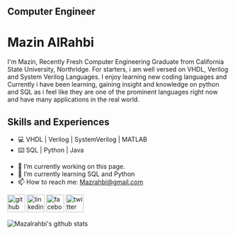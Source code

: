 ## Computer Engineer 

# Mazin AlRahbi
I'm Mazin, Recently Fresh Computer Engineering Graduate from California State University, Northridge. For starters, i am well versed on VHDL, Verilog and System Verilog Languages. I enjoy learning new coding languages and Currently i have been learning, gaining insight and knowledge on python and SQL as i feel like they are one of the prominent languages right now and have many applications in the real world.  



## Skills and Experiences
* 💻 VHDL | Verilog | SystemVerilog | MATLAB 
* ⌨️ SQL | Python | Java

- 🔭 I’m currently working on this page. 
- 🌱 I’m currently learning SQL and Python 
- 📫 How to reach me: Mazrahbi@gmail.com 


[<img src='https://cdn.jsdelivr.net/npm/simple-icons@3.0.1/icons/github.svg' alt='github' height='40'>](https://github.com/Mazalrahbi)  [<img src='https://cdn.jsdelivr.net/npm/simple-icons@3.0.1/icons/linkedin.svg' alt='linkedin' height='40'>](https://www.linkedin.com/in/mazin-alrahbi-5b03a7157/)  [<img src='https://cdn.jsdelivr.net/npm/simple-icons@3.0.1/icons/facebook.svg' alt='facebook' height='40'>](https://www.facebook.com/Mazint0o0)  [<img src='https://cdn.jsdelivr.net/npm/simple-icons@3.0.1/icons/twitter.svg' alt='twitter' height='40'>](https://twitter.com/mazalrahbi)  

![Mazalrahbi's github stats](https://github-readme-stats.vercel.app/api?username=mazalrahbi)
<!--
**Mazalrahbi/Mazalrahbi** is a ✨ _special_ ✨ repository because its `README.md` (this file) appears on your GitHub profile.

Here are some ideas to get you started:

- 🔭 I’m currently working on ...
- 🌱 I’m currently learning ...
- 👯 I’m looking to collaborate on ...
- 🤔 I’m looking for help with ...
- 💬 Ask me about ...
- 📫 How to reach me: ...
- 😄 Pronouns: ...
- ⚡ Fun fact: ...
-->
